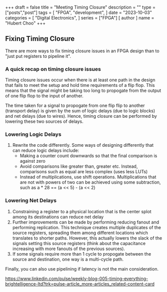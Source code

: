 +++
draft = false
title = "Meeting Timing Closure"
description = ""
type = ["posts","post"]
tags = [
    "FPGA",
    "development",
]
date = "2023-10-03"
categories = [
    "Digital Electronics",
]
series = ["FPGA"]
[ author ]
  name = "Hubert Choo"
+++

## Fixing Timing Closure

There are more ways to fix timing closure issues in an FPGA design than to "just put registers to pipeline it".

### A quick recap on timing closure issues

Timing closure issues occur when there is at least one path in the design that fails to meet the setup and hold time requirements of a flip flop. This means that the signal might be taking too long to propogate from the output of one flip flop to the input of another. 

The time taken for a signal to propogate from one flip flip to another (transport delay) is given by the sum of logic delays (due to logic blocks) and net delays (due to wires). Hence, timing closure can be performed by lowering these two sources of delays.

### Lowering Logic Delays

1. Rewrite the code differently. Some ways of designing differently that can reduce logic delays include:
    - Making a counter count downwards so that the final comparison is against zero
    - Avoid comparisons like greater than, greater etc. Instead, comparisons such as equal are less complex (uses less LUTs)
    - Instead of multiplications, use shift operations. Multiplications that are not with powers of two can be achieved using some subtraction, such as a * 28 == (a << 5) - (a << 2)

### Lowering Net Delays

1. Constraining a register to a physical location that is the center splot among its destinations can reduce net delay
2. Further improvements can be made by performing reducing fanout and performing replication. This technique creates multiple duplicates of the source registers, spreading them among different locations which translates to shorter paths. However, this actually lowers the slack of the signals setting this source registers (think about the capacitance increasing with more fanouts of the previous sources). 
3. If some signals require more than 1 cycle to propogate between the source and destination, one way is a multi-cycle path.

Finally, you can also use pipelining if latency is not the main consideration.


https://www.linkedin.com/pulse/weekly-blog-005-timing-everything-brightelligence-ltd?trk=pulse-article_more-articles_related-content-card